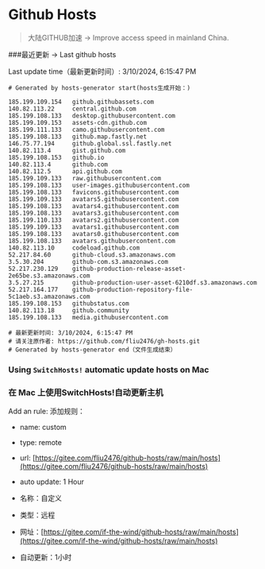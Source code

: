 # Github Hosts

>大陆GITHUB加速 -> Improve access speed in mainland China. 

###最近更新  -> Last github hosts

Last update time（最新更新时间）: 3/10/2024, 6:15:47 PM

```base
# Generated by hosts-generator start(hosts生成开始：) 

185.199.109.154   github.githubassets.com
140.82.113.22     central.github.com
185.199.108.133   desktop.githubusercontent.com
185.199.109.153   assets-cdn.github.com
185.199.111.133   camo.githubusercontent.com
185.199.108.133   github.map.fastly.net
146.75.77.194     github.global.ssl.fastly.net
140.82.113.4      gist.github.com
185.199.108.153   github.io
140.82.113.4      github.com
140.82.112.5      api.github.com
185.199.109.133   raw.githubusercontent.com
185.199.108.133   user-images.githubusercontent.com
185.199.108.133   favicons.githubusercontent.com
185.199.109.133   avatars5.githubusercontent.com
185.199.108.133   avatars4.githubusercontent.com
185.199.108.133   avatars3.githubusercontent.com
185.199.110.133   avatars2.githubusercontent.com
185.199.109.133   avatars1.githubusercontent.com
185.199.108.133   avatars0.githubusercontent.com
185.199.108.133   avatars.githubusercontent.com
140.82.113.10     codeload.github.com
52.217.84.60      github-cloud.s3.amazonaws.com
3.5.30.204        github-com.s3.amazonaws.com
52.217.230.129    github-production-release-asset-2e65be.s3.amazonaws.com
3.5.27.215        github-production-user-asset-6210df.s3.amazonaws.com
52.217.164.177    github-production-repository-file-5c1aeb.s3.amazonaws.com
185.199.108.153   githubstatus.com
140.82.113.18     github.community
185.199.108.133   media.githubusercontent.com

# 最新更新时间: 3/10/2024, 6:15:47 PM
# 请关注原作者: https://github.com/fliu2476/gh-hosts.git
# Generated by hosts-generator end（文件生成结束）
```

### Using `SwitchHosts!` automatic update hosts on Mac
### **在 Mac 上使用SwitchHosts!自动更新主机**
Add an rule:
添加规则：
- name: custom
- type: remote
- url: [https://gitee.com/fliu2476/github-hosts/raw/main/hosts](https://gitee.com/fliu2476/github-hosts/raw/main/hosts)
- auto update: 1 Hour

- 名称：自定义
- 类型：远程
- 网址：[https://gitee.com/if-the-wind/github-hosts/raw/main/hosts](https://gitee.com/if-the-wind/github-hosts/raw/main/hosts)
- 自动更新：1小时

